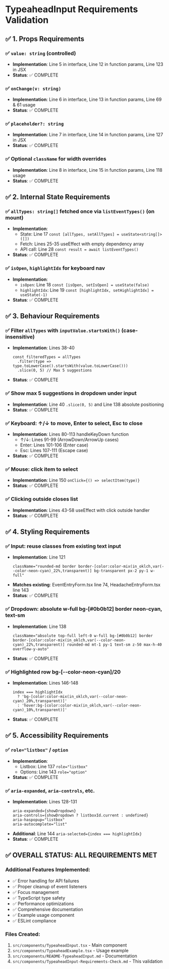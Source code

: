# TypeaheadInput Requirements Validation

## ✅ 1. Props Requirements

### ✅ `value: string` (controlled)
- **Implementation**: Line 5 in interface, Line 12 in function params, Line 123 in JSX
- **Status**: ✅ COMPLETE

### ✅ `onChange(v: string)`
- **Implementation**: Line 6 in interface, Line 13 in function params, Line 69 & 61 usage
- **Status**: ✅ COMPLETE

### ✅ `placeholder?: string`
- **Implementation**: Line 7 in interface, Line 14 in function params, Line 127 in JSX
- **Status**: ✅ COMPLETE

### ✅ Optional `className` for width overrides
- **Implementation**: Line 8 in interface, Line 15 in function params, Line 118 usage
- **Status**: ✅ COMPLETE

## ✅ 2. Internal State Requirements

### ✅ `allTypes: string[]` fetched once via `listEventTypes()` (on mount)
- **Implementation**: 
  - State: Line 17 `const [allTypes, setAllTypes] = useState<string[]>([])`
  - Fetch: Lines 25-35 useEffect with empty dependency array
  - API call: Line 28 `const result = await listEventTypes()`
- **Status**: ✅ COMPLETE

### ✅ `isOpen`, `highlightIdx` for keyboard nav
- **Implementation**: 
  - `isOpen`: Line 18 `const [isOpen, setIsOpen] = useState(false)`
  - `highlightIdx`: Line 19 `const [highlightIdx, setHighlightIdx] = useState(-1)`
- **Status**: ✅ COMPLETE

## ✅ 3. Behaviour Requirements

### ✅ Filter `allTypes` with `inputValue.startsWith()` (case-insensitive)
- **Implementation**: Lines 38-40
  ```tsx
  const filteredTypes = allTypes
    .filter(type => type.toLowerCase().startsWith(value.toLowerCase()))
    .slice(0, 5) // Max 5 suggestions
  ```
- **Status**: ✅ COMPLETE

### ✅ Show max 5 suggestions in dropdown under input
- **Implementation**: Line 40 `.slice(0, 5)` and Line 138 absolute positioning
- **Status**: ✅ COMPLETE

### ✅ Keyboard: ↑/↓ to move, Enter to select, Esc to close
- **Implementation**: Lines 80-113 handleKeyDown function
  - ↑/↓: Lines 91-99 (ArrowDown/ArrowUp cases)
  - Enter: Lines 101-106 (Enter case)
  - Esc: Lines 107-111 (Escape case)
- **Status**: ✅ COMPLETE

### ✅ Mouse: click item to select
- **Implementation**: Line 150 `onClick={() => selectItem(type)}`
- **Status**: ✅ COMPLETE

### ✅ Clicking outside closes list
- **Implementation**: Lines 43-58 useEffect with click outside handler
- **Status**: ✅ COMPLETE

## ✅ 4. Styling Requirements

### ✅ Input: reuse classes from existing text input
- **Implementation**: Line 121 
  ```tsx
  className="rounded-md border border-[color:color-mix(in_oklch,var(--color-neon-cyan)_22%,transparent)] bg-transparent px-2 py-1 w-full"
  ```
- **Matches existing**: EventEntryForm.tsx line 74, HeadacheEntryForm.tsx line 143
- **Status**: ✅ COMPLETE

### ✅ Dropdown: absolute w-full bg-[#0b0b12] border neon-cyan, text-sm
- **Implementation**: Line 138
  ```tsx
  className="absolute top-full left-0 w-full bg-[#0b0b12] border border-[color:color-mix(in_oklch,var(--color-neon-cyan)_22%,transparent)] rounded-md mt-1 py-1 text-sm z-50 max-h-40 overflow-y-auto"
  ```
- **Status**: ✅ COMPLETE

### ✅ Highlighted row bg-[--color-neon-cyan]/20
- **Implementation**: Lines 146-148
  ```tsx
  index === highlightIdx
    ? 'bg-[color:color-mix(in_oklch,var(--color-neon-cyan)_20%,transparent)]'
    : 'hover:bg-[color:color-mix(in_oklch,var(--color-neon-cyan)_10%,transparent)]'
  ```
- **Status**: ✅ COMPLETE

## ✅ 5. Accessibility Requirements

### ✅ `role="listbox"` / `option`
- **Implementation**: 
  - Listbox: Line 137 `role="listbox"`
  - Options: Line 143 `role="option"`
- **Status**: ✅ COMPLETE

### ✅ `aria-expanded`, `aria-controls`, etc.
- **Implementation**: Lines 128-131
  ```tsx
  aria-expanded={showDropdown}
  aria-controls={showDropdown ? listboxId.current : undefined}
  aria-haspopup="listbox"
  aria-autocomplete="list"
  ```
- **Additional**: Line 144 `aria-selected={index === highlightIdx}`
- **Status**: ✅ COMPLETE

## ✅ OVERALL STATUS: ALL REQUIREMENTS MET

### Additional Features Implemented:
- ✅ Error handling for API failures
- ✅ Proper cleanup of event listeners
- ✅ Focus management
- ✅ TypeScript type safety
- ✅ Performance optimizations
- ✅ Comprehensive documentation
- ✅ Example usage component
- ✅ ESLint compliance

### Files Created:
1. `src/components/TypeaheadInput.tsx` - Main component
2. `src/components/TypeaheadExample.tsx` - Usage example
3. `src/components/README-TypeaheadInput.md` - Documentation
4. `src/components/TypeaheadInput-Requirements-Check.md` - This validation
